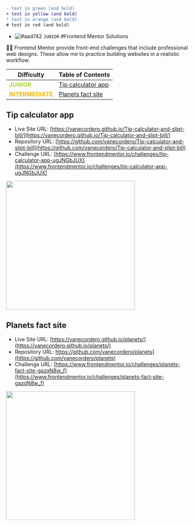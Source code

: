 ```diff
- text in green (and bold)
+ text in yellow (and bold)
! text in orange (and bold)
# text in red (and bold)
```
- ![#aad742](https://placehold.it/15/aad742/000000?text=+) `JUNIOR`
#Frontend Mentor Solutions

👩‍💻 Frontend Mentor provide front-end challenges that include professional web designs. These allow me to practice building websites in a realistic workflow. 

| Difficulty   | Table of Contents                                                     |
| ----------   | --------------------------------------------------------------------- |
| <span style="color: #aad742; font-weight:bold;">JUNIOR</span>| [Tip calculator app](#Tip-calculator-app)                             |
| <span style="color: #f1b604; font-weight:bold;">INTERMEDIATE</span> | [Planets fact site](#planets-fact-site)                               |


## Tip calculator app

- Live Site URL: [https://vanecordero.github.io/Tip-calculator-and-slipt-bill/](https://vanecordero.github.io/Tip-calculator-and-slipt-bill/)
- Repository URL: [https://github.com/vanecordero/Tip-calculator-and-slipt-bill](https://github.com/vanecordero/Tip-calculator-and-slipt-bill)
- Challenge URL: [https://www.frontendmentor.io/challenges/tip-calculator-app-ugJNGbJUX](https://www.frontendmentor.io/challenges/tip-calculator-app-ugJNGbJUX)

<img src="https://user-images.githubusercontent.com/47092867/137633357-c39c60bf-f6ff-4b45-8d3d-8a793036c515.png" width="350"/>


## Planets fact site

- Live Site URL: [https://vanecordero.github.io/planets/](https://vanecordero.github.io/planets/)
- Repository URL: https://github.com/vanecordero/planets](https://github.com/vanecordero/planets)
- Challenge URL: [https://www.frontendmentor.io/challenges/planets-fact-site-gazqN8w_f](https://www.frontendmentor.io/challenges/planets-fact-site-gazqN8w_f)

<img src="https://user-images.githubusercontent.com/47092867/137633508-7b10933a-396d-442a-9395-0504f8cb06f8.png" width="350"/>
